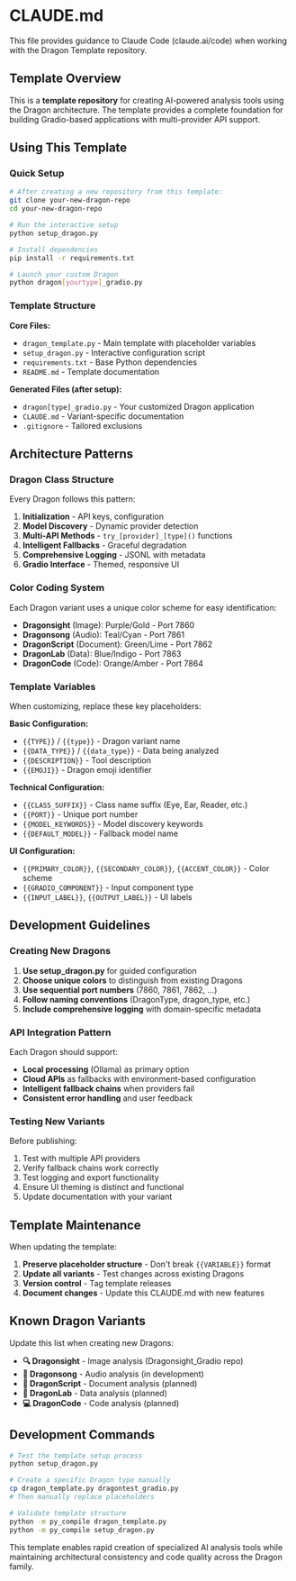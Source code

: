 # CLAUDE.md

This file provides guidance to Claude Code (claude.ai/code) when working with the Dragon Template repository.

## Template Overview

This is a **template repository** for creating AI-powered analysis tools using the Dragon architecture. The template provides a complete foundation for building Gradio-based applications with multi-provider API support.

## Using This Template

### Quick Setup
```bash
# After creating a new repository from this template:
git clone your-new-dragon-repo
cd your-new-dragon-repo

# Run the interactive setup
python setup_dragon.py

# Install dependencies
pip install -r requirements.txt

# Launch your custom Dragon
python dragon[yourtype]_gradio.py
```

### Template Structure

**Core Files:**
- `dragon_template.py` - Main template with placeholder variables
- `setup_dragon.py` - Interactive configuration script
- `requirements.txt` - Base Python dependencies
- `README.md` - Template documentation

**Generated Files (after setup):**
- `dragon[type]_gradio.py` - Your customized Dragon application
- `CLAUDE.md` - Variant-specific documentation
- `.gitignore` - Tailored exclusions

## Architecture Patterns

### Dragon Class Structure
Every Dragon follows this pattern:
1. **Initialization** - API keys, configuration
2. **Model Discovery** - Dynamic provider detection  
3. **Multi-API Methods** - `try_[provider]_[type]()` functions
4. **Intelligent Fallbacks** - Graceful degradation
5. **Comprehensive Logging** - JSONL with metadata
6. **Gradio Interface** - Themed, responsive UI

### Color Coding System
Each Dragon variant uses a unique color scheme for easy identification:
- **Dragonsight** (Image): Purple/Gold - Port 7860
- **Dragonsong** (Audio): Teal/Cyan - Port 7861  
- **DragonScript** (Document): Green/Lime - Port 7862
- **DragonLab** (Data): Blue/Indigo - Port 7863
- **DragonCode** (Code): Orange/Amber - Port 7864

### Template Variables

When customizing, replace these key placeholders:

**Basic Configuration:**
- `{{TYPE}}` / `{{type}}` - Dragon variant name
- `{{DATA_TYPE}}` / `{{data_type}}` - Data being analyzed
- `{{DESCRIPTION}}` - Tool description
- `{{EMOJI}}` - Dragon emoji identifier

**Technical Configuration:**
- `{{CLASS_SUFFIX}}` - Class name suffix (Eye, Ear, Reader, etc.)
- `{{PORT}}` - Unique port number
- `{{MODEL_KEYWORDS}}` - Model discovery keywords
- `{{DEFAULT_MODEL}}` - Fallback model name

**UI Configuration:**
- `{{PRIMARY_COLOR}}`, `{{SECONDARY_COLOR}}`, `{{ACCENT_COLOR}}` - Color scheme
- `{{GRADIO_COMPONENT}}` - Input component type
- `{{INPUT_LABEL}}`, `{{OUTPUT_LABEL}}` - UI labels

## Development Guidelines

### Creating New Dragons

1. **Use setup_dragon.py** for guided configuration
2. **Choose unique colors** to distinguish from existing Dragons
3. **Use sequential port numbers** (7860, 7861, 7862, ...)
4. **Follow naming conventions** (DragonType, dragon_type, etc.)
5. **Include comprehensive logging** with domain-specific metadata

### API Integration Pattern

Each Dragon should support:
- **Local processing** (Ollama) as primary option
- **Cloud APIs** as fallbacks with environment-based configuration
- **Intelligent fallback chains** when providers fail
- **Consistent error handling** and user feedback

### Testing New Variants

Before publishing:
1. Test with multiple API providers
2. Verify fallback chains work correctly
3. Test logging and export functionality
4. Ensure UI theming is distinct and functional
5. Update documentation with your variant

## Template Maintenance

When updating the template:
1. **Preserve placeholder structure** - Don't break `{{VARIABLE}}` format
2. **Update all variants** - Test changes across existing Dragons
3. **Version control** - Tag template releases
4. **Document changes** - Update this CLAUDE.md with new features

## Known Dragon Variants

Update this list when creating new Dragons:

- **🔍 Dragonsight** - Image analysis (Dragonsight_Gradio repo)
- **🎵 Dragonsong** - Audio analysis (in development)
- **📄 DragonScript** - Document analysis (planned)
- **🧬 DragonLab** - Data analysis (planned)
- **💻 DragonCode** - Code analysis (planned)

## Development Commands

```bash
# Test the template setup process
python setup_dragon.py

# Create a specific Dragon type manually
cp dragon_template.py dragontest_gradio.py
# Then manually replace placeholders

# Validate template structure
python -m py_compile dragon_template.py
python -m py_compile setup_dragon.py
```

This template enables rapid creation of specialized AI analysis tools while maintaining architectural consistency and code quality across the Dragon family.